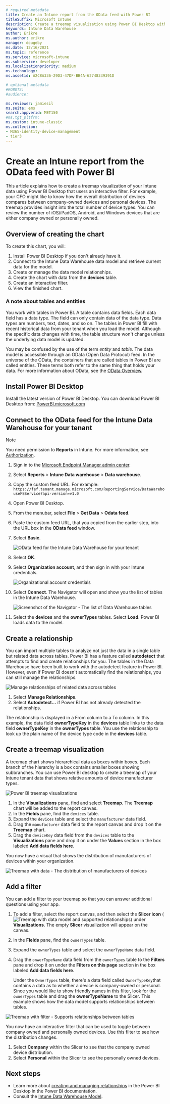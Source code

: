 ```yaml
---
# required metadata
title: Create an Intune report from the OData feed with Power BI
titleSuffix: Microsoft Intune
description: Create a treemap visualization using Power BI Desktop with an interactive filter from the Intune Data Warehouse API.
keywords: Intune Data Warehouse
author: Erikre
ms.author: erikre
manager: dougeby
ms.date: 12/16/2021
ms.topic: reference
ms.service: microsoft-intune
ms.subservice: developer
ms.localizationpriority: medium
ms.technology:
ms.assetid: A2C8A336-29D3-47DF-BB4A-62748339391D

# optional metadata
#ROBOTS:
#audience:

ms.reviewer: jamiesil
ms.suite: ems
search.appverid: MET150
#ms.tgt_pltfrm:
ms.custom: intune-classic
ms.collection: 
- M365-identity-device-management
- tier3
---
```


# Create an Intune report from the OData feed with Power BI

This article explains how to create a treemap visualization of your Intune data using Power BI Desktop that users an interactive filter. For example, your CFO might like to know how the overall distribution of devices compares between company-owned devices and personal devices. The treemap provides insight into the total number of device types. You can review the number of iOS/iPadOS, Android, and Windows devices that are either company owned or personally owned.

## Overview of creating the chart

To create this chart, you will:
1. Install Power BI Desktop if you don't already have it.
2. Connect to the Intune Data Warehouse data model and retrieve current data for the model.
3. Create or manage the data model relationships.
4. Create the chart with data from the **devices** table.
5. Create an interactive filter.
6. View the finished chart.

### A note about tables and entities

You work with tables in Power BI. A table contains data fields. Each data field has a data type. The field can only contain data of the data type. Data types are numbers, text, dates, and so on. The tables in Power BI fill with recent historical data from your tenant when you load the model. Although the specific data changes with time, the table structure won't change unless the underlying data model is updated.

You may be confused by the use of the term *entity* and *table*. The data model is accessible through an OData (Open Data Protocol) feed. In the universe of the OData, the containers that are called tables in Power BI are called entities. These terms both refer to the same thing that holds your data. For more information about OData, see the [OData Overview](/odata/overview).

## Install Power BI Desktop

Install the latest version of Power BI Desktop. You can download Power BI Desktop from: [PowerBI.microsoft.com](https://powerbi.microsoft.com/desktop)

## Connect to the OData feed for the Intune Data Warehouse for your tenant

> [!Note]  
> You need permission to **Reports** in Intune. For more information, see [Authorization](reports-api-url.md#authorization).

1. Sign in to the [Microsoft Endpoint Manager admin center](https://go.microsoft.com/fwlink/?linkid=2109431).
2. Select **Reports** > **Intune Data warehouse** > **Data warehouse**.
3. Copy the custom feed URL. For example:
`https://fef.tenant.manage.microsoft.com/ReportingService/DataWarehouseFEService?api-version=v1.0`
4. Open Power BI Desktop.
5. From the menubar, select **File** > **Get Data** > **Odata feed**.
6. Paste the custom feed URL, that you copied from the earlier step, into the URL box in the **OData feed** window.
7. Select **Basic**.

    ![OData feed for the Intune Data Warehouse for your tenant](./media/reports-proc-create-with-odata/reports-create-01-odatafeed.png)

8. Select **OK**.
9. Select **Organization account**, and then sign in with your Intune credentials.

    ![Organizational account credentials](./media/reports-proc-create-with-odata/reports-create-02-org-account.png)

10. Select **Connect**. The Navigator will open and show you the list of tables in the Intune Data Warehouse.

    ![Screenshot of the Navigator - The list of Data Warehouse tables](./media/reports-proc-create-with-odata/reports-create-02-loadentities.png)

11. Select the **devices** and the **ownerTypes** tables.  Select **Load**. Power BI loads data to the model.

## Create a relationship

You can import multiple tables to analyze not just the data in a single table but related data across tables. Power BI has a feature called **autodetect** that attempts to find and create relationships for you. The tables in the Data Warehouse have been built to work with the autodetect feature in Power BI. However, even if Power BI doesn't automatically find the relationships, you can still manage the relationships.

![Manage relationships of related data across tables](./media/reports-proc-create-with-odata/reports-create-03-managerelationships.png)

1. Select **Manage Relationships**.
2. Select **Autodetect...** if Power BI has not already detected the relationships.

The relationship is displayed in a From column to a To column. In this example, the data field **ownerTypeKey** in the **devices** table links to the data field **ownerTypeKey** in the **ownerTypes** table. You use the relationship to look up the plain name of the device type code in the **devices** table.

## Create a treemap visualization

A treemap chart shows hierarchical data as boxes within boxes. Each branch of the hierarchy is a box contains smaller boxes showing subbranches. You can use Power BI desktop to create a treemap of your Intune tenant data that shows relative amounts of device manufacturer types.

![Power BI treemap visualizations](./media/reports-proc-create-with-odata/reports-create-03-treemap.png)

1. In the **Visualizations** pane, find and select **Treemap**. The **Treemap** chart will be added to the report canvas.
2. In the **Fields** pane, find the `devices` table.
3. Expand the `devices` table and select the `manufacturer` data field.
4. Drag the `manufacturer` data field to the report canvas and drop it on the **Treemap** chart.
5. Drag the `deviceKey` data field from the `devices` table to the **Visualizations** pane and drop it on under the **Values** section in the box labeled **Add data fields here**.  

You now have a visual that shows the distribution of manufacturers of devices within your organization.

![Treemap with data - The distribution of manufacturers of devices](./media/reports-proc-create-with-odata/reports-create-06-treemapwdata.png)

## Add a filter

You can add a filter to your treemap so that you can answer additional questions using your app.

1. To add a filter, select the report canvas, and then select the **Slicer icon** (![Treemap with data model and supported relationships](./media/reports-proc-create-with-odata/reports-create-slicer.png)) under **Visualizations**. The empty **Slicer** visualization will appear on the canvas.
2. In the **Fields** pane, find the `ownerTypes` table.
3. Expand the `ownerTypes` table and select the `ownerTypeName` data field.
4. Drag the `onwerTypeName` data field from the `ownerTypes` table to the **Filters** pane and drop it on under the **Filters on this page** section in the box labeled **Add data fields here**.  

   Under the `OwnerTypes` table, there's a data field called `OwnerTypeKey`that contains a data as to whether a device is company-owned or personal. Since you would like to show friendly names in this filter, look for the `ownerTypes` table and drag the **ownerTypeName** to the Slicer. This example shows how the data model supports relationships between tables.

![Treemap with filter - Supports relationships between tables](./media/reports-proc-create-with-odata/reports-create-08_ownertype.png)

You now have an interactive filter that can be used to toggle between company owned and personally owned devices. Use this filter to see how the distribution changes.

1. Select **Company** within the Slicer to see that the company owned device distribution.
2. Select **Personal** within the Slicer to see the personally owned devices.

## Next steps

- Learn more about [creating and managing relationships](https://powerbi.microsoft.com/documentation/powerbi-desktop-create-and-manage-relationships/) in the Power BI Desktop in the Power BI documentation.
- Consult the [Intune Data Warehouse Model](reports-ref-data-model.md).
